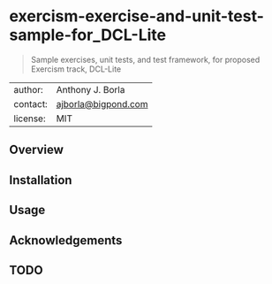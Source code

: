 # exercism-exercise-and-unit-test-sample-for_DCL-Lite
> Sample exercises, unit tests, and test framework, for proposed Exercism track, DCL-Lite

|||
| :---     | :--- |
| author:  | Anthony J. Borla |
| contact: | [ajborla@bigpond.com](ajborla@bigpond.com) |
| license: | MIT |

## Overview
## Installation
## Usage
## Acknowledgements
## TODO
